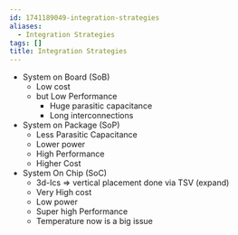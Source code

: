 ```yaml
---
id: 1741189049-integration-strategies
aliases:
  - Integration Strategies
tags: []
title: Integration Strategies
---
```



- System on Board (SoB)
    - Low cost
    - but Low Performance
        - Huge parasitic capacitance
        - Long interconnections
- System on Package (SoP)
    - Less Parasitic Capacitance
    - Lower power
    - High Performance
    - Higher Cost
- System On Chip (SoC)
    - 3d-Ics => vertical placement done via TSV (expand)
    - Very High cost 
    - Low power 
    - Super high Performance
    - Temperature now is a big issue  

